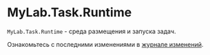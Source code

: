 # MyLab.Task.Runtime

`MyLab.Task.Runtime` - среда размещения и запуска задач.

Ознакомьтесь с последними изменениями в [журнале изменений](/CHANGELOG.md).

